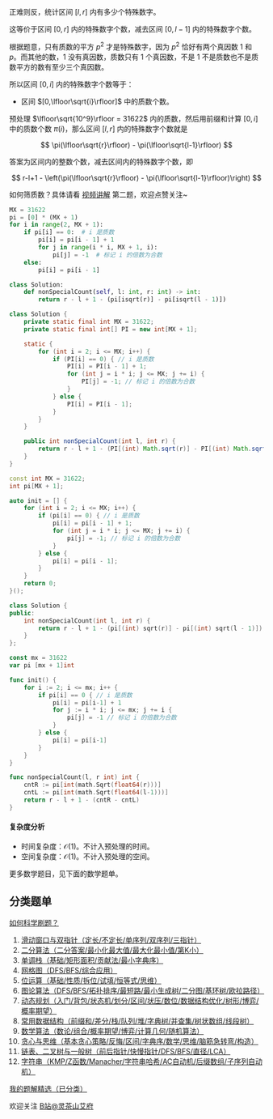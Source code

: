 正难则反，统计区间 $[l,r]$ 内有多少个特殊数字。

这等价于区间 $[0,r]$ 内的特殊数字个数，减去区间 $[0,l-1]$ 内的特殊数字个数。

根据题意，只有质数的平方 $p^2$ 才是特殊数字，因为 $p^2$ 恰好有两个真因数 $1$ 和 $p$。而其他的数，$1$ 没有真因数，质数只有 $1$ 个真因数，不是 $1$ 不是质数也不是质数平方的数有至少三个真因数。

所以区间 $[0,i]$ 内的特殊数字个数等于：

- 区间 $[0,\lfloor\sqrt{i}\rfloor]$ 中的质数个数。

预处理 $\lfloor\sqrt{10^9}\rfloor = 31622$ 内的质数，然后用前缀和计算 $[0,i]$ 中的质数个数 $\pi(i)$，那么区间 $[l,r]$ 内的特殊数字个数就是

$$
\pi(\lfloor\sqrt{r}\rfloor) - \pi(\lfloor\sqrt{l-1}\rfloor)
$$

答案为区间内的整数个数，减去区间内的特殊数字个数，即

$$
r-l+1 - \left(\pi(\lfloor\sqrt{r}\rfloor) - \pi(\lfloor\sqrt{l-1}\rfloor)\right)
$$

如何筛质数？具体请看 [视频讲解](https://www.bilibili.com/video/BV1Mi421a7cZ/) 第二题，欢迎点赞关注~

```py [sol-Python3]
MX = 31622
pi = [0] * (MX + 1)
for i in range(2, MX + 1):
    if pi[i] == 0:  # i 是质数
        pi[i] = pi[i - 1] + 1
        for j in range(i * i, MX + 1, i):
            pi[j] = -1  # 标记 i 的倍数为合数
    else:
        pi[i] = pi[i - 1]

class Solution:
    def nonSpecialCount(self, l: int, r: int) -> int:
        return r - l + 1 - (pi[isqrt(r)] - pi[isqrt(l - 1)])
```

```java [sol-Java]
class Solution {
    private static final int MX = 31622;
    private static final int[] PI = new int[MX + 1];

    static {
        for (int i = 2; i <= MX; i++) {
            if (PI[i] == 0) { // i 是质数
                PI[i] = PI[i - 1] + 1;
                for (int j = i * i; j <= MX; j += i) {
                    PI[j] = -1; // 标记 i 的倍数为合数
                }
            } else {
                PI[i] = PI[i - 1];
            }
        }
    }

    public int nonSpecialCount(int l, int r) {
        return r - l + 1 - (PI[(int) Math.sqrt(r)] - PI[(int) Math.sqrt(l - 1)]);
    }
}
```

```cpp [sol-C++]
const int MX = 31622;
int pi[MX + 1];

auto init = [] {
    for (int i = 2; i <= MX; i++) {
        if (pi[i] == 0) { // i 是质数
            pi[i] = pi[i - 1] + 1;
            for (int j = i * i; j <= MX; j += i) {
                pi[j] = -1; // 标记 i 的倍数为合数
            }
        } else {
            pi[i] = pi[i - 1];
        }
    }
    return 0;
}();

class Solution {
public:
    int nonSpecialCount(int l, int r) {
        return r - l + 1 - (pi[(int) sqrt(r)] - pi[(int) sqrt(l - 1)]);
    }
};
```

```go [sol-Go]
const mx = 31622
var pi [mx + 1]int

func init() {
	for i := 2; i <= mx; i++ {
		if pi[i] == 0 { // i 是质数
			pi[i] = pi[i-1] + 1
			for j := i * i; j <= mx; j += i {
				pi[j] = -1 // 标记 i 的倍数为合数
			}
		} else {
			pi[i] = pi[i-1]
		}
	}
}

func nonSpecialCount(l, r int) int {
	cntR := pi[int(math.Sqrt(float64(r)))]
	cntL := pi[int(math.Sqrt(float64(l-1)))]
	return r - l + 1 - (cntR - cntL)
}
```

#### 复杂度分析

- 时间复杂度：$\mathcal{O}(1)$。不计入预处理的时间。
- 空间复杂度：$\mathcal{O}(1)$。不计入预处理的空间。

更多数学题目，见下面的数学题单。

## 分类题单

[如何科学刷题？](https://leetcode.cn/circle/discuss/RvFUtj/)

1. [滑动窗口与双指针（定长/不定长/单序列/双序列/三指针）](https://leetcode.cn/circle/discuss/0viNMK/)
2. [二分算法（二分答案/最小化最大值/最大化最小值/第K小）](https://leetcode.cn/circle/discuss/SqopEo/)
3. [单调栈（基础/矩形面积/贡献法/最小字典序）](https://leetcode.cn/circle/discuss/9oZFK9/)
4. [网格图（DFS/BFS/综合应用）](https://leetcode.cn/circle/discuss/YiXPXW/)
5. [位运算（基础/性质/拆位/试填/恒等式/思维）](https://leetcode.cn/circle/discuss/dHn9Vk/)
6. [图论算法（DFS/BFS/拓扑排序/最短路/最小生成树/二分图/基环树/欧拉路径）](https://leetcode.cn/circle/discuss/01LUak/)
7. [动态规划（入门/背包/状态机/划分/区间/状压/数位/数据结构优化/树形/博弈/概率期望）](https://leetcode.cn/circle/discuss/tXLS3i/)
8. [常用数据结构（前缀和/差分/栈/队列/堆/字典树/并查集/树状数组/线段树）](https://leetcode.cn/circle/discuss/mOr1u6/)
9. [数学算法（数论/组合/概率期望/博弈/计算几何/随机算法）](https://leetcode.cn/circle/discuss/IYT3ss/)
10. [贪心与思维（基本贪心策略/反悔/区间/字典序/数学/思维/脑筋急转弯/构造）](https://leetcode.cn/circle/discuss/g6KTKL/)
11. [链表、二叉树与一般树（前后指针/快慢指针/DFS/BFS/直径/LCA）](https://leetcode.cn/circle/discuss/K0n2gO/)
12. [字符串（KMP/Z函数/Manacher/字符串哈希/AC自动机/后缀数组/子序列自动机）](https://leetcode.cn/circle/discuss/SJFwQI/)

[我的题解精选（已分类）](https://github.com/EndlessCheng/codeforces-go/blob/master/leetcode/SOLUTIONS.md)

欢迎关注 [B站@灵茶山艾府](https://space.bilibili.com/206214)
